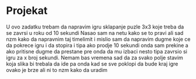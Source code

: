 # Projekat
U ovo zadatku trebam da napravim igru sklapanje puzle 3x3 koje treba da se zavrsi u roku od 10 sekundi
Nasao sam na netu kako se to pravi ali sad nzm kako da napravnim taj timelimit i mislio sam da napravim dugme koje ce da pokrece igru i da stopira i tipa ako prodje 10 sekundi onda sam prekine a ako pritisne dugme da prestane pre onda da mu izbaci nesto tipa zavrsio si igru za x broj sekundi. Nemam bas vremena sad da za svako polje stavim koja slika bi trebala da ide pa onda kad se sve poklopi da bude kraj igre ovako je brze ali ni to nzm kako da uradim
